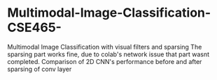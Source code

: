 # Multimodal-Image-Classification-CSE465-
Multimodal Image Classification with visual filters and sparsing
The sparsing part works fine, due to colab's network issue that part wasnt completed.
Comparison of 2D CNN's performance before and after sparsing of conv layer
